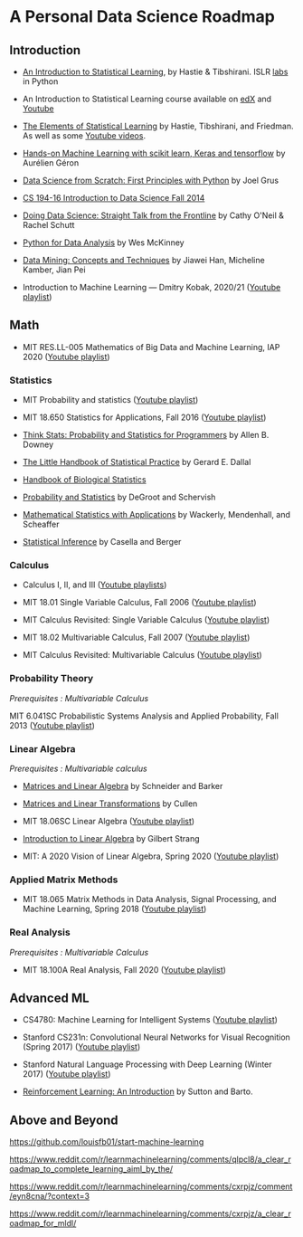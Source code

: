 # A Personal Data Science Roadmap

## Introduction

- [An Introduction to Statistical Learning](https://hastie.su.domains/ISLR2/ISLRv2_website.pdf), by Hastie & Tibshirani. ISLR [labs](https://github.com/JWarmenhoven/ISLR-python "labs") in Python

- An Introduction to Statistical Learning course available on [edX](https://www.edx.org/course/statistical-learning) and [Youtube](https://www.youtube.com/playlist?list=PLoROMvodv4rOzrYsAxzQyHb8n_RWNuS1e)

- [The Elements of Statistical Learning](https://hastie.su.domains/ElemStatLearn/printings/ESLII_print12_toc.pdf) by Hastie, Tibshirani, and Friedman. As well as some [Youtube videos](https://www.youtube.com/playlist?list=PLZC35jJLK_Y6kVJgG1-o9pzhVPPHeZaE7).

- [Hands-on Machine Learning with scikit learn, Keras and tensorflow](https://library.lol/main/D6756726683D9AACB09B8B71A2E76319 "Hands-on Machine Learning with scikit learn, Keras and tensorflow") by Aurélien Géron

- [Data Science from Scratch: First Principles with Python](https://library.lol/main/784659BE3C31EC6538991C44136D3282 "Data Science from Scratch: First Principles with Python") by Joel Grus

- [CS 194-16 Introduction to Data Science Fall 2014](https://bcourses.berkeley.edu/courses/1267848/wiki "CS 194-16 Introduction to Data Science Fall 2014")

- [Doing Data Science: Straight Talk from the Frontline](https://library.lol/main/C939289D4D98EC56254052DC125DE9EA "Doing Data Science: Straight Talk from the Frontline") by Cathy O'Neil & Rachel Schutt

- [Python for Data Analysis](https://library.lol/main/FE2799007BC57CBFD45809344399721F "Python for Data Analysis") by Wes McKinney

- [Data Mining: Concepts and Techniques](https://library.lol/main/46647BD263CC0EA8F5C9FCC69E8AD039 "Data Mining: Concepts and Techniques") by Jiawei Han, Micheline Kamber, Jian Pei

-  Introduction to Machine Learning — Dmitry Kobak, 2020/21 ([Youtube playlist](https://www.youtube.com/playlist?list=PL05umP7R6ij35ShKLDqccJSDntugY4FQT "Youtube playlist"))

## Math

- MIT RES.LL-005 Mathematics of Big Data and Machine Learning, IAP 2020 ([Youtube playlist](https://www.youtube.com/playlist?list=PLUl4u3cNGP62uI_DWNdWoIMsgPcLGOx-V "Youtube playlist"))

### Statistics

-  MIT Probability and statistics ([Youtube playlist](https://www.youtube.com/playlist?list=PLl8XY7QVSa4aUyZAtL2Hlf_mx3LaSix9B "Youtube playlist"))

-  MIT 18.650 Statistics for Applications, Fall 2016 ([Youtube playlist](https://www.youtube.com/playlist?list=PLUl4u3cNGP60uVBMaoNERc6knT_MgPKS0 "Youtube playlist"))

- [Think Stats: Probability and Statistics for Programmers](https://greenteapress.com/thinkstats/thinkstats.pdf "Think Stats: Probability and Statistics for Programmers") by Allen B. Downey

- [The Little Handbook of Statistical Practice](http://www.jerrydallal.com/lhsp/lhsp.htm "The Little Handbook of Statistical Practice") by Gerard E. Dallal

- [Handbook of Biological Statistics](https://www.biostathandbook.com/ "Handbook of Biological Statistics")

- [Probability and Statistics](https://library.lol/main/FD761462D750BA64A0B7A06DCA4014B3 "Probability and Statistics") by DeGroot and Schervish

- [Mathematical Statistics with Applications](https://library.lol/main/7CC0F188907D1354FD843615117A665D "Mathematical Statistics with Applications") by Wackerly, Mendenhall, and Scheaffer

- [Statistical Inference](https://library.lol/main/AFEA50AF4A9C47B5785843551DBD9F40 "Statistical Inference") by Casella and Berger

### Calculus

- Calculus I, II, and III ([Youtube playlists](https://www.youtube.com/@amarchese22/playlists "Youtube playlists"))

- MIT 18.01 Single Variable Calculus, Fall 2006 ([Youtube playlist](https://www.youtube.com/playlist?list=PL590CCC2BC5AF3BC1 "Youtube playlist"))
-  MIT Calculus Revisited: Single Variable Calculus ([Youtube playlist](https://www.youtube.com/playlist?list=PL3B08AE665AB9002A "Youtube playlist"))
-  MIT 18.02 Multivariable Calculus, Fall 2007 ([Youtube playlist](https://www.youtube.com/playlist?list=PL4C4C8A7D06566F38 "Youtube playlist"))
-  MIT Calculus Revisited: Multivariable Calculus ([Youtube playlist](https://www.youtube.com/playlist?list=PL1C22D4DED943EF7B "Youtube playlist"))

### Probability Theory
*Prerequisites : Multivariable Calculus*

MIT 6.041SC Probabilistic Systems Analysis and Applied Probability, Fall 2013 ([Youtube playlist](https://www.youtube.com/playlist?list=PLUl4u3cNGP60A3XMwZ5sep719_nh95qOe "Youtube playlist"))

### Linear Algebra
*Prerequisites : Multivariable calculus*

- [Matrices and Linear Algebra](https://library.lol/main/C6EBC62F23B21A9ACAF10B6314149099 "Matrices and Linear Algebra") by Schneider and Barker

- [Matrices and Linear Transformations](https://library.lol/main/8534287F6130C7E1453A64FB3BA10F2F "Matrices and Linear Transformations") by Cullen 

- MIT 18.06SC Linear Algebra ([Youtube playlist](https://www.youtube.com/playlist?list=PL221E2BBF13BECF6C "Youtube playlist"))

- [Introduction to Linear Algebra](https://library.lol/main/A114D264A3F27B7C87C59A973710C388 "Introduction to Linear Algebra") by Gilbert Strang

- MIT: A 2020 Vision of Linear Algebra, Spring 2020 ([Youtube playlist](https://www.youtube.com/playlist?list=PLUl4u3cNGP61iQEFiWLE21EJCxwmWvvek "Youtube playlist"))

### Applied Matrix Methods

- MIT 18.065 Matrix Methods in Data Analysis, Signal Processing, and Machine Learning, Spring 2018 ([Youtube playlist](https://www.youtube.com/playlist?list=PLUl4u3cNGP63oMNUHXqIUcrkS2PivhN3k "Youtube playlist"))

### Real Analysis
*Prerequisites : Multivariable Calculus*

-  MIT 18.100A Real Analysis, Fall 2020 ([Youtube playlist](httphttps://www.youtube.com/playlist?list=PLUl4u3cNGP61O7HkcF7UImpM0cR_L2gSw "Youtube playlist"))

## Advanced ML

- CS4780: Machine Learning for Intelligent Systems ([Youtube playlist](https://www.youtube.com/playlist?list=PLl8OlHZGYOQ7bkVbuRthEsaLr7bONzbXS "Youtube playlist"))

- Stanford CS231n: Convolutional Neural Networks for Visual Recognition (Spring 2017) ([Youtube playlist](https://www.youtube.com/playlist?list=PLa-Bt050gYuhEeLRG8YBmFxwLvTJ5FqPS "Youtube playlist"))

- Stanford Natural Language Processing with Deep Learning (Winter 2017) ([Youtube playlist](https://www.youtube.com/playlist?list=PL3FW7Lu3i5Jsnh1rnUwq_TcylNr7EkRe6 "Youtube playlist"))

- [Reinforcement Learning: An Introduction](https://web.stanford.edu/class/psych209/Readings/SuttonBartoIPRLBook2ndEd.pdf "Reinforcement Learning: An Introduction") by Sutton and Barto.

## Above and Beyond

https://github.com/louisfb01/start-machine-learning

https://www.reddit.com/r/learnmachinelearning/comments/qlpcl8/a_clear_roadmap_to_complete_learning_aiml_by_the/

https://www.reddit.com/r/learnmachinelearning/comments/cxrpjz/comment/eyn8cna/?context=3

https://www.reddit.com/r/learnmachinelearning/comments/cxrpjz/a_clear_roadmap_for_mldl/
